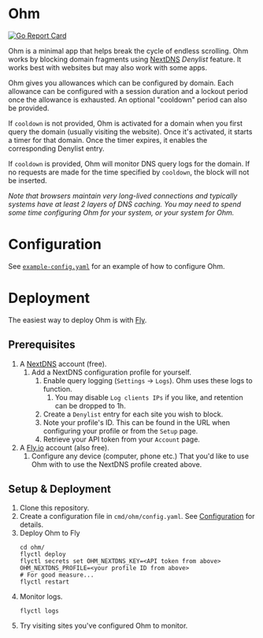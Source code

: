 # Ohm

[![Go Report Card](https://goreportcard.com/badge/github.com/pnovotnak/ohm)](https://goreportcard.com/report/github.com/pnovotnak/ohm)

Ohm is a minimal app that helps break the cycle of endless scrolling. Ohm works by blocking domain fragments using 
[NextDNS](https://nextdns.com/) _Denylist_ feature. It works best with websites but may also work with some apps.

Ohm gives you allowances which can be configured by domain. Each allowance can be configured with a session duration 
and a lockout period once the allowance is exhausted. An optional "cooldown" period can also be provided.

If `cooldown` is not provided, Ohm is activated for a domain when you first query the domain (usually visiting the 
website). Once it's activated, it starts a timer for that domain. Once the timer expires, it enables the corresponding 
Denylist entry.

If `cooldown` is provided, Ohm will monitor DNS query logs for the domain. If no requests are made for the time specified 
by `cooldown`, the block will not be inserted.

_Note that browsers maintain very long-lived connections and typically systems have at least 2 layers of DNS caching. 
You may need to spend some time configuring Ohm for your system, or your system for Ohm._

# Configuration

See [`example-config.yaml`](example-config.yaml) for an example of how to configure Ohm.

# Deployment

The easiest way to deploy Ohm is with [Fly](https://fly.io/).

## Prerequisites

1. A [NextDNS](https://nextdns.com/) account (free).
   1. Add a NextDNS configuration profile for yourself.
      1. Enable query logging (`Settings` -> `Logs`). Ohm uses these logs to function.
         1. You may disable `Log clients IPs` if you like, and retention can be dropped to 1h.
      2. Create a `Denylist` entry for each site you wish to block.
      3. Note your profile's ID. This can be found in the URL when configuring your profile or from the `Setup` page.
      4. Retrieve your API token from your `Account` page.
2. A [Fly.io](https://fly.io/) account (also free).
   1. Configure any device (computer, phone etc.) That you'd like to use Ohm with to use the NextDNS profile created above.

## Setup & Deployment

1. Clone this repository.
2. Create a configuration file in `cmd/ohm/config.yaml`. See [Configuration](#configuration) for details.
3. Deploy Ohm to Fly
   ```shell
   cd ohm/
   flyctl deploy
   flyctl secrets set OHM_NEXTDNS_KEY=<API token from above> OHM_NEXTDNS_PROFILE=<your profile ID from above>
   # For good measure...
   flyctl restart
   ```
4. Monitor logs.
   ```shell
   flyctl logs
   ```
5. Try visiting sites you've configured Ohm to monitor.
